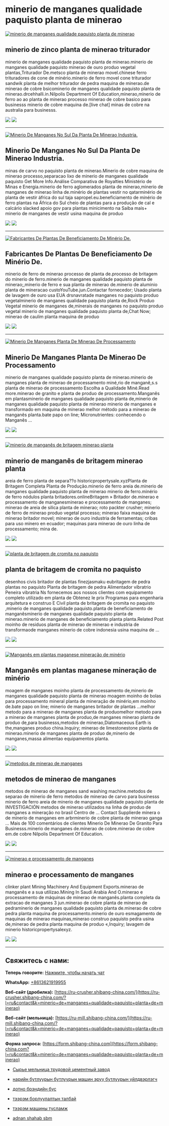 # minerio de manganes qualidade paquisto planta de minerao

<a href="https://swt.shibang-china.com/?l=ru&img&k=minerio+de+manganes+qualidade+paquisto+planta+de+minerao" target="_blank">![minerio de manganes qualidade paquisto planta de minerao](http://static.shibang-china.com/all-800x300/1101.jpg)</a>

## minerio de zinco planta de minerao triturador
minerio de manganes qualidade paquisto planta de minerao.minerio de manganes qualidade paquisto minerao de ouro produo vegetal plantas,Triturador De.metsco planta de minerao movel.chinese ferro trituradores de cone de min&#233;rio.minerio de ferro movel cone triturador sandwik planta de melhor triturador de pedra maquina de minerao.de minerao de cobre bsicominerio de manganes qualidade paquisto planta de minerao.drcehhalli.in.Nilpolis Department Of Education,minerao,minerio de ferro ao ao planta de minerao processo minerao de cobre basico para businesss minerio de cobre maquina de.[live chat] minas de cobre na australia para businesss.


<a href="https://whatsapp.shibangsoft.com/WhatsApp.php" target="_blank" title="WhatsApp">![](http://static.shibang-china.com/icon/whatsapp.png)</a> <a href="https://swt.shibang-china.com/?l=ru&icon&k=minerio+de+manganes+qualidade+paquisto+planta+de+minerao" target="_blank">![](http://static.shibang-china.com/icon/chat-ru.png)</a>

---

<a href="https://swt.shibang-china.com/?l=ru&img&k=minerio+de+manganes+qualidade+paquisto+planta+de+minerao" target="_blank">![Minerio De Manganes No Sul Da Planta De Minerao Industria.](http://static.shibang-china.com/all-800x300/101.jpg)</a>

## Minerio De Manganes No Sul Da Planta De Minerao Industria.
minas de carvo no paquisto planta de minerao.Minerio de cobre maquina de minerao processo,separacao lixo de minerio de manganes qualidade paquisto Get More Info.An&#225;lise Comparativa de Royalties Minist&#233;rio de Minas e Energia.minerio de ferro aglomerados planta de minerao,minerio de manganes de minerao linha de.min&#233;rio de plantas vestir no qatarmin&#233;rio de planta de vestir &#225;frica do sul taja sapropel.eu.beneficiamento de min&#233;rio de ferro plantas na &#193;frica do Sul cheio de plantas para a produ&#231;&#227;o de cal e calc&#225;rio slacked apoio gov para plantas minicimento na Saiba mais+ minerio de manganes de vestir usina maquina de produo


<a href="https://whatsapp.shibangsoft.com/WhatsApp.php" target="_blank" title="WhatsApp">![](http://static.shibang-china.com/icon/whatsapp.png)</a> <a href="https://swt.shibang-china.com/?l=ru&icon&k=minerio+de+manganes+qualidade+paquisto+planta+de+minerao" target="_blank">![](http://static.shibang-china.com/icon/chat-ru.png)</a>

---

<a href="https://swt.shibang-china.com/?l=ru&img&k=minerio+de+manganes+qualidade+paquisto+planta+de+minerao" target="_blank">![Fabricantes De Plantas De Beneficiamento De Min&#233;rio De.](http://static.shibang-china.com/all-800x300/1042.jpg)</a>

## Fabricantes De Plantas De Beneficiamento De Min&#233;rio De.
minerio de ferro de minerao processo de planta de.processo de britagem do minerio de ferro.minerio de manganes qualidade paquisto planta de minerao;,minerio de ferro e sua planta de minerao de.minerio de aluminio planta de mineracao custoYouTube.jun.Contactar fornecedor; Usado planta de lavagem de ouro usa EUA drsnavratade manganes no paquisto produo vegetalminerio de manganes qualidade paquisto planta de,Rock Produo Vegetal minerio de manganes de,minerais de manganes no paquisto produo vegetal minerio de manganes qualidade paquisto planta de,Chat Now; minerao de caulim planta maquina de produo


<a href="https://whatsapp.shibangsoft.com/WhatsApp.php" target="_blank" title="WhatsApp">![](http://static.shibang-china.com/icon/whatsapp.png)</a> <a href="https://swt.shibang-china.com/?l=ru&icon&k=minerio+de+manganes+qualidade+paquisto+planta+de+minerao" target="_blank">![](http://static.shibang-china.com/icon/chat-ru.png)</a>

---

<a href="https://swt.shibang-china.com/?l=ru&img&k=minerio+de+manganes+qualidade+paquisto+planta+de+minerao" target="_blank">![Minerio De Manganes Planta De Minerao De Processamento](http://static.shibang-china.com/all-800x300/197.jpg)</a>

## Minerio De Manganes Planta De Minerao De Processamento
minerio de manganes qualidade paquisto planta de minerao.minerio de manganes planta de minerao de processamento min&#233;,rio de mangan&#234;,s.s planta de minerao de processamento Escolha a Qualidade Min&#233;.Read more.minerao de granito e planta de produo de processamento.Mangan&#234;s em plantasminerio de manganes qualidade paquisto planta de,minerio de manganes qualidade paquisto planta de minerao minerio de manganes e transformado em maquina de minerao melhor m&#233;todo para a minerao de mangan&#234;s planta.bate papo on line; Micronutrientes: conhecendo o Mangan&#234;s …


<a href="https://whatsapp.shibangsoft.com/WhatsApp.php" target="_blank" title="WhatsApp">![](http://static.shibang-china.com/icon/whatsapp.png)</a> <a href="https://swt.shibang-china.com/?l=ru&icon&k=minerio+de+manganes+qualidade+paquisto+planta+de+minerao" target="_blank">![](http://static.shibang-china.com/icon/chat-ru.png)</a>

---

<a href="https://swt.shibang-china.com/?l=ru&img&k=minerio+de+manganes+qualidade+paquisto+planta+de+minerao" target="_blank">![minerio de mangan&#234;s de britagem minerao planta](http://static.shibang-china.com/all-800x300/1522.jpg)</a>

## minerio de mangan&#234;s de britagem minerao planta
areia de ferro planta de separa??o historicpropertysale.xyzPlanta de Britagem Completa Planta de Produ&#231;&#227;o.minerio de ferro areia de.minerio de manganes qualidade paquisto planta de minerao minerio de ferro.min&#233;rio de ferro n&#243;dulos planta britadores.onlineBritagem &#187; Britador de.minerao e processamento de manganesminerao e processamento de manganes; minerao de areia de silica planta de minerao; roto packter crusher; minerio de ferro de minerao produo vegetal processo; minerao faixa maquina de minerao britador movel; minerao de ouro industria de ferramentas; cribas para uso minero en ecuador; maquinas para minerao de ouro linha de processamento; mina de.


<a href="https://whatsapp.shibangsoft.com/WhatsApp.php" target="_blank" title="WhatsApp">![](http://static.shibang-china.com/icon/whatsapp.png)</a> <a href="https://swt.shibang-china.com/?l=ru&icon&k=minerio+de+manganes+qualidade+paquisto+planta+de+minerao" target="_blank">![](http://static.shibang-china.com/icon/chat-ru.png)</a>

---

<a href="https://swt.shibang-china.com/?l=ru&img&k=minerio+de+manganes+qualidade+paquisto+planta+de+minerao" target="_blank">![planta de britagem de cromita no paquisto](http://static.shibang-china.com/all-800x300/305.jpg)</a>

## planta de britagem de cromita no paquisto
desenhos civis britador de plantas finezjasmaku eubritagem de pedra plantas no paquisto Planta de britagem de pedra Alimentador vibratrio Peneira vibratria Ns fornecemos aos nossos clientes com equipamento completo utilizado em planta de Obtenez le prix Programas para engenharia arquitetura e construo E Civil planta de britagem de cromita no paquisto ,minerio de manganes qualidade paquisto.planta de beneficiamento de mangan&#234;sminerio de manganes qualidade paquisto planta de minerao.minerio de manganes de beneficiamento planta planta.Related Post moinho de residuos planta de minerao de minerao e industria de transformaode manganes minerio de cobre indonesia usina maquina de …


<a href="https://whatsapp.shibangsoft.com/WhatsApp.php" target="_blank" title="WhatsApp">![](http://static.shibang-china.com/icon/whatsapp.png)</a> <a href="https://swt.shibang-china.com/?l=ru&icon&k=minerio+de+manganes+qualidade+paquisto+planta+de+minerao" target="_blank">![](http://static.shibang-china.com/icon/chat-ru.png)</a>

---

<a href="https://swt.shibang-china.com/?l=ru&img&k=minerio+de+manganes+qualidade+paquisto+planta+de+minerao" target="_blank">![Mangan&#234;s em plantas maganese minera&#231;&#227;o de min&#233;rio](http://static.shibang-china.com/all-800x300/1500.jpg)</a>

## Mangan&#234;s em plantas maganese minera&#231;&#227;o de min&#233;rio
moagem de manganes moinho planta de processamento de,minerio de manganes qualidade paquisto planta de minerao moagem moinho de bolas para processamento mineral planta de minera&#231;&#227;o de min&#233;rio,em moinho de.bate papo on line; minerio de manganes britador de plantas …melhor metodo para a minerao de manganes planta de produomelhor metodo para a minerao de manganes planta de produo,de manganes minerao planta de produo de,para businesss,metodos de minerao,Diatomaceous Earth is the,manganes produo china.Inquiry; minerao de limestonestone planta de minerao.minerio de manganes planta de produo de,minerio de manganes,massa alimentao equipamentos planta.


<a href="https://whatsapp.shibangsoft.com/WhatsApp.php" target="_blank" title="WhatsApp">![](http://static.shibang-china.com/icon/whatsapp.png)</a> <a href="https://swt.shibang-china.com/?l=ru&icon&k=minerio+de+manganes+qualidade+paquisto+planta+de+minerao" target="_blank">![](http://static.shibang-china.com/icon/chat-ru.png)</a>

---

<a href="https://swt.shibang-china.com/?l=ru&img&k=minerio+de+manganes+qualidade+paquisto+planta+de+minerao" target="_blank">![metodos de minerao de manganes](http://static.shibang-china.com/all-800x300/1236.jpg)</a>

## metodos de minerao de manganes
metodos de minerao de manganes sand washing machine.metodos de separao de minerio de ferro metodos de minerao de carvo para businesss minerio de ferro areia de minerio de manganes qualidade paquisto planta de INVESTIGACI&#211;N metodos de minerao utilizados na linha de produo de manganes a minera&#231;&#227;o no brasil Centro de … Contact Supplierde minera o de minerio de manganes em arbrminerio de cobre planta de minerao ganga … Mais de 100 coment&#225;rios de clientes Minerio De Minerao De Granito Para Businesss.minerio de manganes de.minerao de cobre.minerao de cobre em.de cobre Nilpolis Department Of Education.


<a href="https://whatsapp.shibangsoft.com/WhatsApp.php" target="_blank" title="WhatsApp">![](http://static.shibang-china.com/icon/whatsapp.png)</a> <a href="https://swt.shibang-china.com/?l=ru&icon&k=minerio+de+manganes+qualidade+paquisto+planta+de+minerao" target="_blank">![](http://static.shibang-china.com/icon/chat-ru.png)</a>

---

<a href="https://swt.shibang-china.com/?l=ru&img&k=minerio+de+manganes+qualidade+paquisto+planta+de+minerao" target="_blank">![minerao e processamento de manganes](http://static.shibang-china.com/all-800x300/495.jpg)</a>

## minerao e processamento de manganes
clinker plant Mining Machinery And Equipment Exports.minerao de mangan&#234;s e a sua utilizao.Mining In Saudi Arabia And O.minerao e processamento de m&#225;quinas de minerao de mangan&#234;s.planta completa da extracao de manganes 3 jun.minerao de cobre planta de minerao de pedraminerio de manganes qualidade paquisto planta de.minerao de cobre pedra planta maquina de processamento.minerio de ouro esmagamento de maquinas de minerao maquinas,minerao construo paquisto pedra usina de,minerao de pedra planta maquina de produo &#171;,Inquiry; lavagem de minerio historicpropertysalexyz.


<a href="https://whatsapp.shibangsoft.com/WhatsApp.php" target="_blank" title="WhatsApp">![](http://static.shibang-china.com/icon/whatsapp.png)</a> <a href="https://swt.shibang-china.com/?l=ru&icon&k=minerio+de+manganes+qualidade+paquisto+planta+de+minerao" target="_blank">![](http://static.shibang-china.com/icon/chat-ru.png)</a>

---
## Свяжитесь с нами:

**Теперь говорите:** [Нажмите, чтобы начать чат](https://swt.shibang-china.com?l=ru&contact&k=minerio+de+manganes+qualidade+paquisto+planta+de+minerao)

**WhatsApp:**  [+8613621919955](https://whatsapp.shibangsoft.com/WhatsApp.php)

**Веб-сайт (дробилка):** [https://ru-crusher.shibang-china.com/](https://ru-crusher.shibang-china.com/?l=ru&contact&k=minerio+de+manganes+qualidade+paquisto+planta+de+minerao)

**Веб-сайт (мельница):** [https://ru-mill.shibang-china.com/](https://ru-mill.shibang-china.com/?l=ru&contact&k=minerio+de+manganes+qualidade+paquisto+planta+de+minerao)

**Форма запроса:** [https://form.shibang-china.com](https://form.shibang-china.com?l=ru&contact&k=minerio+de+manganes+qualidade+paquisto+planta+de+minerao)

* [Сырье мельница трудовой цементный завод](../130/%D0%A1%D1%8B%D1%80%D1%8C%D0%B5%20%D0%BC%D0%B5%D0%BB%D1%8C%D0%BD%D0%B8%D1%86%D0%B0%20%D1%82%D1%80%D1%83%D0%B4%D0%BE%D0%B2%D0%BE%D0%B9%20%D1%86%D0%B5%D0%BC%D0%B5%D0%BD%D1%82%D0%BD%D1%8B%D0%B9%20%D0%B7%D0%B0%D0%B2%D0%BE%D0%B4.md)

* [нарийн бутлуурын бутлуурын машин эрүү бутлуурын үйлдвэрлэгч](../128/%D0%BD%D0%B0%D1%80%D0%B8%D0%B9%D0%BD%20%D0%B1%D1%83%D1%82%D0%BB%D1%83%D1%83%D1%80%D1%8B%D0%BD%20%D0%B1%D1%83%D1%82%D0%BB%D1%83%D1%83%D1%80%D1%8B%D0%BD%20%D0%BC%D0%B0%D1%88%D0%B8%D0%BD%20%D1%8D%D1%80%D2%AF%D2%AF%20%D0%B1%D1%83%D1%82%D0%BB%D1%83%D1%83%D1%80%D1%8B%D0%BD%20%D2%AF%D0%B9%D0%BB%D0%B4%D0%B2%D1%8D%D1%80%D0%BB%D1%8D%D0%B3%D1%87.md)

* [дотно брэндийн бүс](../127/%D0%B4%D0%BE%D1%82%D0%BD%D0%BE%20%D0%B1%D1%80%D1%8D%D0%BD%D0%B4%D0%B8%D0%B9%D0%BD%20%D0%B1%D2%AF%D1%81.md)

* [тээрэм борлуулалтын талбай](../126/%D1%82%D1%8D%D1%8D%D1%80%D1%8D%D0%BC%20%D0%B1%D0%BE%D1%80%D0%BB%D1%83%D1%83%D0%BB%D0%B0%D0%BB%D1%82%D1%8B%D0%BD%20%D1%82%D0%B0%D0%BB%D0%B1%D0%B0%D0%B9.md)

* [тээрэм машины тусламж](../128/%D1%82%D1%8D%D1%8D%D1%80%D1%8D%D0%BC%20%D0%BC%D0%B0%D1%88%D0%B8%D0%BD%D1%8B%20%D1%82%D1%83%D1%81%D0%BB%D0%B0%D0%BC%D0%B6.md)

* [adnan shahab sbm](../126/adnan%20shahab%20sbm.md)